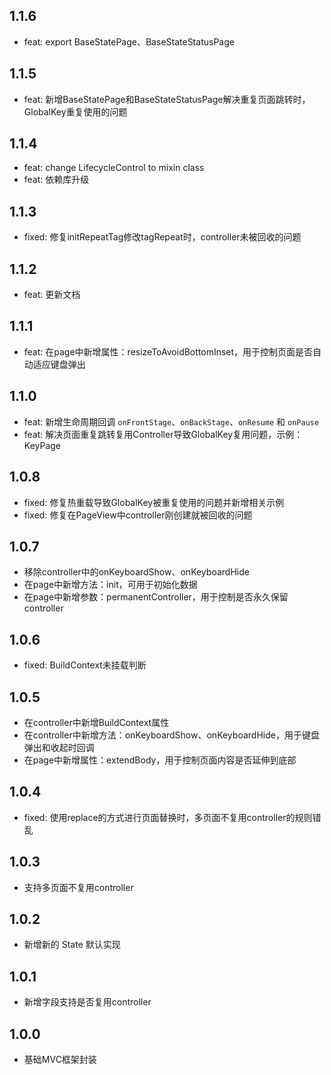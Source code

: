 ## 1.1.6

* feat: export BaseStatePage、BaseStateStatusPage

## 1.1.5

* feat: 新增BaseStatePage和BaseStateStatusPage解决重复页面跳转时，GlobalKey重复使用的问题

## 1.1.4

* feat: change LifecycleControl to mixin class
* feat: 依赖库升级

## 1.1.3

* fixed: 修复initRepeatTag修改tagRepeat时，controller未被回收的问题

## 1.1.2

* feat: 更新文档

## 1.1.1

* feat: 在page中新增属性：resizeToAvoidBottomInset，用于控制页面是否自动适应键盘弹出

## 1.1.0

* feat: 新增生命周期回调 `onFrontStage`、`onBackStage`、`onResume` 和 `onPause`
* feat: 解决页面重复跳转复用Controller导致GlobalKey复用问题，示例：KeyPage

## 1.0.8

* fixed: 修复热重载导致GlobalKey被重复使用的问题并新增相关示例
* fixed: 修复在PageView中controller刚创建就被回收的问题

## 1.0.7

* 移除controller中的onKeyboardShow、onKeyboardHide
* 在page中新增方法：init，可用于初始化数据
* 在page中新增参数：permanentController，用于控制是否永久保留controller

## 1.0.6

* fixed: BuildContext未挂载判断

## 1.0.5

* 在controller中新增BuildContext属性
* 在controller中新增方法：onKeyboardShow、onKeyboardHide，用于键盘弹出和收起时回调
* 在page中新增属性：extendBody，用于控制页面内容是否延伸到底部

## 1.0.4

* fixed: 使用replace的方式进行页面替换时，多页面不复用controller的规则错乱

## 1.0.3

* 支持多页面不复用controller

## 1.0.2

* 新增新的 State 默认实现

## 1.0.1

* 新增字段支持是否复用controller

## 1.0.0

* 基础MVC框架封装
